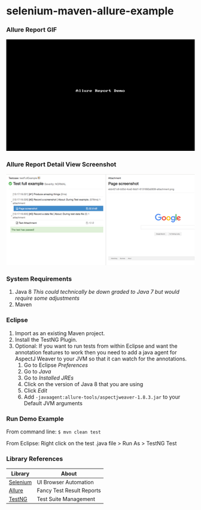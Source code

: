 # selenium-maven-allure-example

### Allure Report GIF
![Allure Report Demo](allure-tools/allure_demo.gif?raw=true "Allure Report Demo")

### Allure Report Detail View Screenshot
![Allure Report Detail](allure-tools/allure_report_details.png?raw=true "Allure Report Detail")

### System Requirements
1. Java 8 
	*This could technically be down graded to Java 7 but would require some adjustments*
2. Maven

### Eclipse
1. Import as an existing Maven project.
2. Install the TestNG Plugin.
3. Optional: If you want to run tests from within Eclipse and want the annotation features to work then you need to add a java agent for AspectJ Weaver to your JVM so that it can watch for the annotations.
	1. Go to Eclipse *Preferences*
	2. Go to *Java*
	3. Go to *Installed JREs*
	4. Click on the version of Java 8 that you are using
	5. Click *Edit*
	6. Add `-javaagent:allure-tools/aspectjweaver-1.8.3.jar` to your Default JVM arguments

### Run Demo Example
From command line: `$ mvn clean test`

From Eclipse: Right click on the test .java file > Run As > TestNG Test

### Library References

| Library       | About |
| ------------- | ------|
| [Selenium](http://www.seleniumhq.org/)     | UI Browser Automation     |
| [Allure](http://allure.qatools.ru/)        | Fancy Test Result Reports |
| [TestNG](http://testng.org/doc/index.html) | Test Suite Management     |

